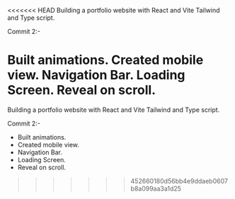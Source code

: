 <<<<<<< HEAD
Building a portfolio website with React and Vite Tailwind and Type script.

Commit 2:-

Built animations.
Created mobile view.
Navigation Bar.
Loading Screen.
Reveal on scroll.
=======
Building a portfolio website with React and Vite Tailwind and Type script. 

Commit 2:-

- Built animations.
- Created mobile view.
- Navigation Bar.
- Loading Screen.
- Reveal on scroll.
>>>>>>> 452660180d56bb4e9ddaeb0607b8a099aa3a1d25
